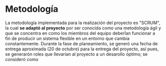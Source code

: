 # Metodología
La metodología implementada para la realización del proyecto es "SCRUM", la cual **se adaptó al proyecto** por ser conocida como una metodología ágil y que se concentra en como los miembros del equipo deberÌan funcionar a fin de producir un sistema flexible en un entorno que cambia constantemente.
Durante la fase de planeamiento, se generó una fecha de entrega aproximada (20 de octubre) para la entrega del proyecto, así pues, se generarón roles que llevarían al proyecto a un desarollo óptimo; se consideró como 
